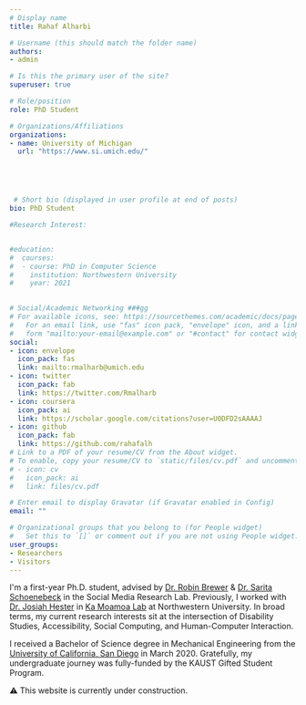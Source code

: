 ```yaml
---
# Display name
title: Rahaf Alharbi

# Username (this should match the folder name)
authors:
- admin

# Is this the primary user of the site?
superuser: true

# Role/position
role: PhD Student

# Organizations/Affiliations
organizations:
- name: University of Michigan
  url: "https://www.si.umich.edu/"





 # Short bio (displayed in user profile at end of posts)
bio: PhD Student

#Research Interest:


#education:
#  courses:
#  - course: PhD in Computer Science
#    institution: Northwestern University
#    year: 2021
   

# Social/Academic Networking ###gg
# For available icons, see: https://sourcethemes.com/academic/docs/page-builder/#icons
#   For an email link, use "fas" icon pack, "envelope" icon, and a link in the
#   form "mailto:your-email@example.com" or "#contact" for contact widget.
social:
- icon: envelope
  icon_pack: fas
  link: mailto:rmalharb@umich.edu
- icon: twitter
  icon_pack: fab
  link: https://twitter.com/Rmalharb
- icon: coursera
  icon_pack: ai
  link: https://scholar.google.com/citations?user=U0DFD2sAAAAJ
- icon: github
  icon_pack: fab
  link: https://github.com/rahafalh
# Link to a PDF of your resume/CV from the About widget.
# To enable, copy your resume/CV to `static/files/cv.pdf` and uncomment the lines below.
# - icon: cv
#   icon_pack: ai
#   link: files/cv.pdf

# Enter email to display Gravatar (if Gravatar enabled in Config)
email: ""

# Organizational groups that you belong to (for People widget)
#   Set this to `[]` or comment out if you are not using People widget.
user_groups:
- Researchers
- Visitors
---
```

I'm a first-year Ph.D. student, advised by <a href="http://robinbrewer.com/">Dr. Robin Brewer</a> & <a href="https://yardi.people.si.umich.edu/">Dr. Sarita Schoenebeck</a> in the Social Media Research Lab. Previously, I worked with <a href="https://josiahhester.com/cv/">Dr. Josiah Hester</a> in <a href="http://kamoamoa.eecs.northwestern.edu/">Ka Moamoa Lab</a> at Northwestern University. In broad terms, my current research interests sit at the intersection of Disability Studies, Accessibility, Social Computing, and Human-Computer Interaction.  

I received a Bachelor of Science degree in Mechanical Engineering from the <a href="https://ucsd.edu/">University of California, San Diego</a> in March 2020. Gratefully, my undergraduate journey was fully-funded by the KAUST Gifted Student Program. 

⚠️ This website is currently under construction.








